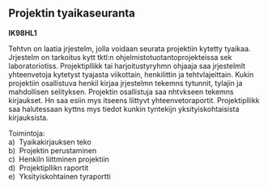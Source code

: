 Projektin tyaikaseuranta
------------------------

**IK98HL1**

Tehtvn on laatia jrjestelm, jolla voidaan seurata projektiin kytetty
tyaikaa. Jrjestelm on tarkoitus kytt tktl:n
ohjelmistotuotantoprojekteissa sek laboratoriotiss. Projektipllikk tai
harjoitustyryhmn ohjaaja saa jrjestelmlt yhteenvetoja kytetyst tyajasta
viikottain, henkilittin ja tehtvlajeittain. Kukin projektiin osallistuva
henkil kirjaa jrjestelmn tekemns tytunnit, tylajin ja mahdollisen
selityksen. Projektin osallistuja saa nhtvkseen tekemns kirjaukset. Hn
saa esiin mys itseens liittyvt yhteenvetoraportit. Projektipllikk saa
halutessaan kyttns mys tiedot kunkin tyntekijn yksityiskohtaisista
kirjauksista.

Toimintoja: \
a)  Tyaikakirjauksen teko \
b)  Projektin perustaminen \
c)  Henkiln liittminen projektiin \
d)  Projektipllikn raportit \
e)  Yksityiskohtainen tyraportti \
 

